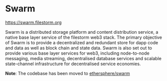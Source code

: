 # Swarm

https://swarm.filestorm.org

Swarm is a distributed storage platform and content distribution service, a native base layer service of the filestorm web3 stack. The primary objective of Swarm is to provide a decentralized and redundant store for dapp code and data as well as block chain and state data. Swarm is also set out to provide various base layer services for web3, including node-to-node messaging, media streaming, decentralised database services and scalable state-channel infrastructure for decentralised service economies.

**Note**: The codebase has been moved to [ethersphere/swarm](https://github.com/ethersphere/swarm)
